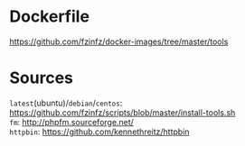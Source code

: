 # Dockerfile
https://github.com/fzinfz/docker-images/tree/master/tools

# Sources
`latest`(ubuntu)/`debian`/`centos`: https://github.com/fzinfz/scripts/blob/master/install-tools.sh  
`fm`: http://phpfm.sourceforge.net/  
`httpbin`: https://github.com/kennethreitz/httpbin   
